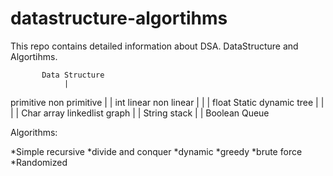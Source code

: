 # datastructure-algortihms
This repo contains detailed information about DSA.
DataStructure and Algortihms.

           Data Structure
                |
primitive                non primitive
  |                           |
 int                linear            non linear
  |                   |                   |
 float        Static      dynamic        tree
  |              |          |              |
Char           array       linkedlist    graph
  |                         |
String                    stack
  |                         |
Boolean                   Queue
  
  
  
  
  
  Algorithms:
  
  *Simple recursive
  *divide and conquer
  *dynamic
  *greedy
  *brute force
  *Randomized
